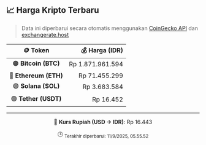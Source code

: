 

<!-- HARGA_KRIPTO -->
## 📈 Harga Kripto Terbaru

> Data ini diperbarui secara otomatis menggunakan [CoinGecko API](https://www.coingecko.com/) dan [exchangerate.host](https://exchangerate.host/)

<div align="center">

| 🪙 Token | 💰 Harga (IDR) |
|:------:|---------------:|
| 🟠 **Bitcoin (BTC)**   | Rp 1.871.961.594 |
| 🔵 **Ethereum (ETH)**  | Rp 71.455.299 |
| 🟣 **Solana (SOL)**    | Rp 3.683.584 |
| 🟢 **Tether (USDT)**   | Rp 16.452 |

---

💱 **Kurs Rupiah (USD → IDR)**: Rp 16.443

🕒 <sub>Terakhir diperbarui: 11/9/2025, 05.55.52</sub>

</div>
<!-- /HARGA_KRIPTO -->